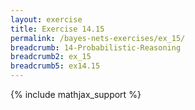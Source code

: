 ```yaml
---
layout: exercise
title: Exercise 14.15
permalink: /bayes-nets-exercises/ex_15/
breadcrumb: 14-Probabilistic-Reasoning
breadcrumb2: ex_15
breadcrumb5: ex14.15
---
```


{% include mathjax_support %}

